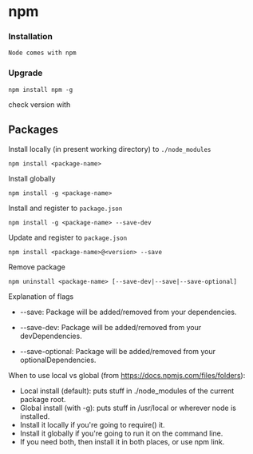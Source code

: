 # npm

### Installation

    Node comes with npm

### Upgrade

    npm install npm -g

check version with 
  
## Packages

Install locally (in present working directory) to `./node_modules`

    npm install <package-name>
    
Install globally 

    npm install -g <package-name>

Install and register to `package.json`

    npm install -g <package-name> --save-dev
    
Update and register to `package.json`

    npm install <package-name>@<version> --save
    
Remove package 

    npm uninstall <package-name> [--save-dev|--save|--save-optional]

Explanation of flags

- --save: Package will be added/removed from your dependencies.

- --save-dev: Package will be added/removed from your devDependencies.

- --save-optional: Package will be added/removed from your optionalDependencies.


When to use local vs global (from https://docs.npmjs.com/files/folders):

- Local install (default): puts stuff in ./node_modules of the current package root.
- Global install (with -g): puts stuff in /usr/local or wherever node is installed.
- Install it locally if you're going to require() it.
- Install it globally if you're going to run it on the command line.
- If you need both, then install it in both places, or use npm link.
